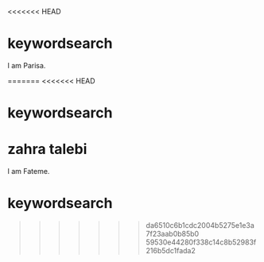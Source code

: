 <<<<<<< HEAD
# keywordsearch
I am Parisa.

=======
<<<<<<< HEAD
# keywordsearch
zahra talebi
=======

I am Fateme.
# keywordsearch
>>>>>>> da6510c6b1cdc2004b5275e1e3a7f23aab0b85b0
>>>>>>> 59530e44280f338c14c8b52983f216b5dc1fada2
